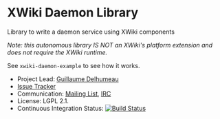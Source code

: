 # XWiki Daemon Library
Library to write a daemon service using XWiki components

*Note: this autonomous library IS NOT an XWiki's platform extension and does not require the XWiki runtime.*

See `xwiki-daemon-example` to see how it works.

* Project Lead: [Guillaume Delhumeau](https://www.xwiki.org/xwiki/bin/view/XWiki/gdelhumeau) 
* [Issue Tracker](https://jira.xwiki.org/browse/DAEMON)
* Communication: [Mailing List](https://dev.xwiki.org/xwiki/bin/view/Community/MailingLists), [IRC](https://dev.xwiki.org/xwiki/bin/view/Community/IRC)
* License: LGPL 2.1.
* Continuous Integration Status: [![Build Status](https://ci.xwiki.org/buildStatus/icon?job=XWiki+Contrib%2Fxwiki-daemon%2Fmaster)](https://ci.xwiki.org/view/Contrib/job/XWiki%20Contrib/job/xwiki-daemon/job/master/)
